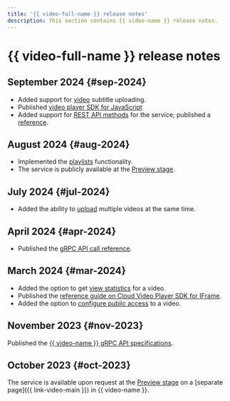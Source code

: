 ```yaml
---
title: '{{ video-full-name }} release notes'
description: This section contains {{ video-name }} release notes.
---
```


# {{ video-full-name }} release notes

## September 2024 {#sep-2024}

* Added support for [video](./concepts/videos.md) subtitle uploading.
* Published [video player SDK for JavaScript](./sdk/javascript/index.md)
* Added support for [REST API methods](https://github.com/yandex-cloud/cloudapi/tree/master/yandex/cloud/video) for the service; published a [reference](./api-ref/).

## August 2024 {#aug-2024}

* Implemented the [playlists](./concepts/playlists.md) functionality.
* The service is publicly available at the [Preview stage](../overview/concepts/launch-stages.md).

## July 2024 {#jul-2024}

* Added the ability to [upload](./operations/video/upload.md#multiple) multiple videos at the same time.

## April 2024 {#apr-2024}

* Published the [gRPC API call reference](./api-ref/grpc/).

## March 2024 {#mar-2024}

* Added the option to get [view statistics](./operations/video/get-statistics.md) for a video.
* Published the [reference guide on Cloud Video Player SDK for IFrame](iframe-sdk.md).
* Added the option to [configure public access](./operations/video/publish.md) to a video.

## November 2023 {#nov-2023}

Published the [{{ video-name }} gRPC API specifications](https://github.com/yandex-cloud/cloudapi/tree/master/yandex/cloud/video).

## October 2023 {#oct-2023}

The service is available upon request at the [Preview stage](../overview/concepts/launch-stages.md) on a [separate page]({{ link-video-main }}) in {{ video-name }}.